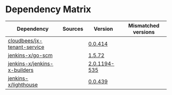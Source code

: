 # Dependency Matrix

Dependency | Sources | Version | Mismatched versions
---------- | ------- | ------- | -------------------
[cloudbees/jx-tenant-service](https://github.com/cloudbees/jx-tenant-service) |  | [0.0.414](https://github.com/cloudbees/jx-tenant-service/releases/tag/v0.0.414) | 
[jenkins-x/go-scm](https://github.com/jenkins-x/go-scm) |  | [1.5.72]() | 
[jenkins-x/jenkins-x-builders](https://github.com/jenkins-x/jenkins-x-builders) |  | [2.0.1194-535]() | 
[jenkins-x/lighthouse](https://github.com/jenkins-x/lighthouse) |  | [0.0.439]() | 
